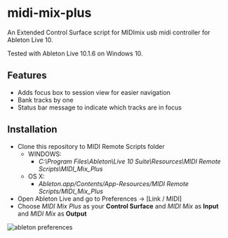 # midi-mix-plus
An Extended Control Surface script for MIDImix usb midi controller for Ableton Live 10.

Tested with Ableton Live 10.1.6 on Windows 10.

## Features
* Adds focus box to session view for easier navigation
* Bank tracks by one
* Status bar message to indicate which tracks are in focus

## Installation
* Clone this repository to MIDI Remote Scripts folder
  * WINDOWS: 
    * _C:\Program Files\Ableton\Live 10 Suite\Resources\MIDI Remote Scripts\MIDI_Mix_Plus_
  * OS X:
    * _Ableton.app/Contents/App-Resources/MIDI Remote Scripts/MIDI_Mix_Plus_
* Open Ableton Live and go to Preferences -> [Link / MIDI]
* Choose _MIDI Mix Plus_ as your __Control Surface__ and _MIDI Mix_ as __Input__ and _MIDI Mix_ as __Output__

![ableton preferences](https://user-images.githubusercontent.com/47056934/79564313-19e48a80-80b7-11ea-9daf-074135393e7a.png)
